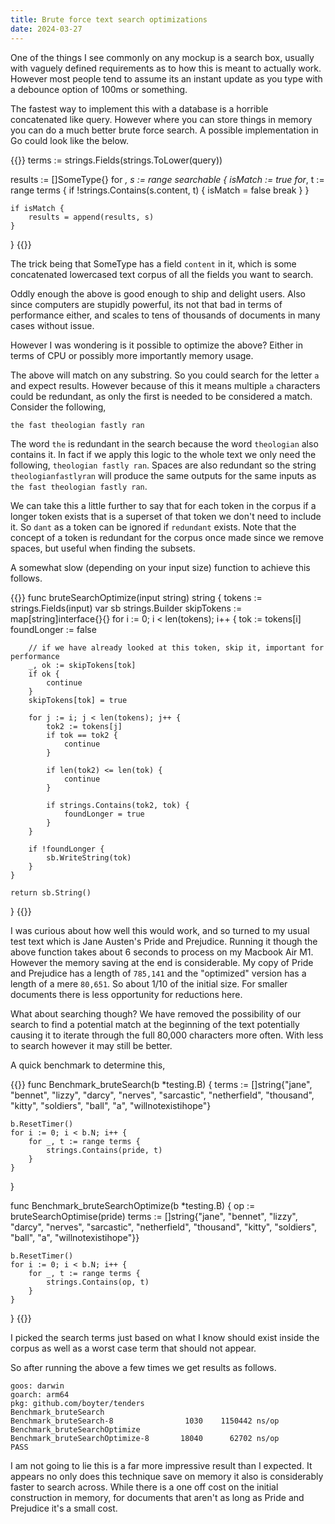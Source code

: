 ```yaml
---
title: Brute force text search optimizations
date: 2024-03-27
---
```


One of the things I see commonly on any mockup is a search box, usually with vaguely defined requirements as to how this is meant to actually work. However most people tend to assume its an instant update as you type with a debounce option of 100ms or something.

The fastest way to implement this with a database is a horrible concatenated like query. However where you can store things in memory you can do a much better brute force search. A possible implementation in Go could look like the below.

{{<highlight go>}}
terms := strings.Fields(strings.ToLower(query))

results := []SomeType{}
for _, s := range searchable {
    isMatch := true
    for_, t := range terms {
        if !strings.Contains(s.content, t) {
            isMatch = false
            break
        }
    }

    if isMatch {
        results = append(results, s)
    }
}
{{</highlight>}}

The trick being that SomeType has a field `content` in it, which is some concatenated lowercased text corpus of all the fields you want to search.

Oddly enough the above is good enough to ship and delight users. Also since computers are stupidly powerful, its not that bad in terms of performance either, and scales to tens of thousands of documents in many cases without issue.

However I was wondering is it possible to optimize the above? Either in terms of CPU or possibly more importantly memory usage.

The above will match on any substring. So you could search for the letter `a` and expect results. However because of this it means multiple `a` characters could be redundant, as only the first is needed to be considered a match. Consider the following,

```
the fast theologian fastly ran
```

The word `the` is redundant in the search because the word `theologian` also contains it. In fact if we apply this logic to the whole text we only need the following, ```theologian fastly ran```. Spaces are also redundant so the string ```theologianfastlyran``` will produce the same outputs for the same inputs as `the fast theologian fastly ran`.

We can take this a little further to say that for each token in the corpus if a longer token exists that is a superset of that token we don't need to include it. So `dant` as a token can be ignored if `redundant` exists. Note that the concept of a token is redundant for the corpus once made since we remove spaces, but useful when finding the subsets.

A somewhat slow (depending on your input size) function to achieve this follows.

{{<highlight go>}}
func bruteSearchOptimize(input string) string {
    tokens := strings.Fields(input)
    var sb strings.Builder
    skipTokens := map[string]interface{}{}
    for i := 0; i < len(tokens); i++ {
        tok := tokens[i]
        foundLonger := false

        // if we have already looked at this token, skip it, important for performance
        _, ok := skipTokens[tok]
        if ok {
            continue
        }
        skipTokens[tok] = true

        for j := i; j < len(tokens); j++ {
            tok2 := tokens[j]
            if tok == tok2 {
                continue
            }

            if len(tok2) <= len(tok) {
                continue
            }

            if strings.Contains(tok2, tok) {
                foundLonger = true
            }
        }

        if !foundLonger {
            sb.WriteString(tok)
        }
    }

    return sb.String()
}
{{</highlight>}}

I was curious about how well this would work, and so turned to my usual test text which is Jane Austen's Pride and Prejudice. Running it though the above function takes about 6 seconds to process on my Macbook Air M1. However the memory saving at the end is considerable. My copy of Pride and Prejudice has a length of `785,141` and the "optimized" version has a length of a mere `80,651`. So about 1/10 of the initial size. For smaller documents there is less opportunity for reductions here.

What about searching though? We have removed the possibility of our search to find a potential match at the beginning of the text potentially causing it to iterate through the full 80,000 characters more often. With less to search however it may still be better.

A quick benchmark to determine this,

{{<highlight go>}}
func Benchmark_bruteSearch(b *testing.B) {
    terms := []string{"jane", "bennet", "lizzy", "darcy", "nerves", "sarcastic", "netherfield", "thousand", "kitty", "soldiers", "ball", "a", "willnotexistihope"}

    b.ResetTimer()
    for i := 0; i < b.N; i++ {
        for _, t := range terms {
            strings.Contains(pride, t)
        }
    }
}

func Benchmark_bruteSearchOptimize(b *testing.B) {
    op := bruteSearchOptimise(pride)
    terms := []string{"jane", "bennet", "lizzy", "darcy", "nerves", "sarcastic", "netherfield", "thousand", "kitty", "soldiers", "ball", "a", "willnotexistihope"}}

    b.ResetTimer()
    for i := 0; i < b.N; i++ {
        for _, t := range terms {
            strings.Contains(op, t)
        }
    }
}
{{</highlight>}}

I picked the search terms just based on what I know should exist inside the corpus as well as a worst case term that should not appear.

So after running the above a few times we get results as follows.

```
goos: darwin
goarch: arm64
pkg: github.com/boyter/tenders
Benchmark_bruteSearch
Benchmark_bruteSearch-8                1030    1150442 ns/op
Benchmark_bruteSearchOptimize
Benchmark_bruteSearchOptimize-8       18040      62702 ns/op
PASS
```

I am not going to lie this is a far more impressive result than I expected. It appears no only does this technique save on memory it also is considerably faster to search across. While there is a one off cost on the initial construction in memory, for documents that aren't as long as Pride and Prejudice it's a small cost.
